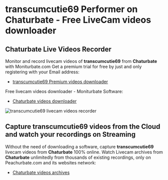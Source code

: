 # transcumcutie69 Performer on Chaturbate - Free LiveCam videos downloader

## Chaturbate Live Videos Recorder

Monitor and record livecam videos of **transcumcutie69** from **Chaturbate** with Moniturbate.com
Get a premium trial for free by just and only registering with your Email address:
* [transcumcutie69 Premium videos downloader](https://moniturbate.com/request-demo-licence-key.html)

Free livecam videos downloader - Moniturbate Software:
* [Chaturbate videos downloader](https://moniturbate.com/moniturbate-download-software.html)

![transcumcutie69 livecam videos recorder](https://peachurnet.com/templates/moniturbate-software.png)


## Capture transcumcutie69 videos from the Cloud and watch your recordings on Streaming

Without the need of downloading a software, capture **transcumcutie69** livecam videos from **Chaturbate** 100% online.
Watch Livecam archives from **Chaturbate** unlimitedly from thousands of existing recordings, only on Peachurbate.com and its websites network:
* [Chaturbate videos archives](https://peachurnet.com/)